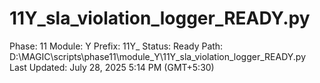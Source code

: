 # 11Y_sla_violation_logger_READY.py

Phase: 11
Module: Y
Prefix: 11Y_
Status: Ready
Path: D:\MAGIC\scripts\phase11\module_Y\11Y_sla_violation_logger_READY.py
Last Updated: July 28, 2025 5:14 PM (GMT+5:30)
